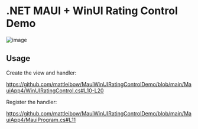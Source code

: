 # .NET MAUI + WinUI Rating Control Demo

![image](https://user-images.githubusercontent.com/1096616/187049278-b975e3ca-b2b6-437e-b63f-6d4210733c93.png)

## Usage

Create the view and handler:

https://github.com/mattleibow/MauiWinUIRatingControlDemo/blob/main/MauiApp4/WinUIRatingControl.cs#L10-L20

Register the handler:

https://github.com/mattleibow/MauiWinUIRatingControlDemo/blob/main/MauiApp4/MauiProgram.cs#L11
